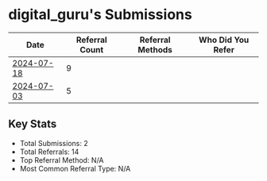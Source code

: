 # digital_guru's Submissions

| Date | Referral Count | Referral Methods | Who Did You Refer |
|------|----------------|------------------|--------------------|
| [2024-07-18](2024-07-18_submission.md) | 9 |  |  |
| [2024-07-03](2024-07-03_submission.md) | 5 |  |  |

## Key Stats
- Total Submissions: 2
- Total Referrals: 14
- Top Referral Method: N/A
- Most Common Referral Type: N/A
